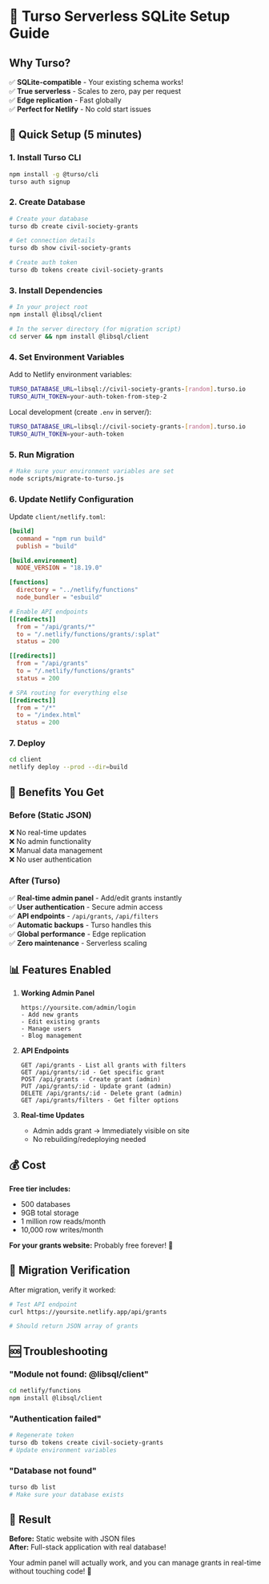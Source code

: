 # 🚀 Turso Serverless SQLite Setup Guide

## Why Turso?

✅ **SQLite-compatible** - Your existing schema works!  
✅ **True serverless** - Scales to zero, pay per request  
✅ **Edge replication** - Fast globally  
✅ **Perfect for Netlify** - No cold start issues

## 🔧 Quick Setup (5 minutes)

### 1. Install Turso CLI

```bash
npm install -g @turso/cli
turso auth signup
```

### 2. Create Database

```bash
# Create your database
turso db create civil-society-grants

# Get connection details
turso db show civil-society-grants

# Create auth token
turso db tokens create civil-society-grants
```

### 3. Install Dependencies

```bash
# In your project root
npm install @libsql/client

# In the server directory (for migration script)
cd server && npm install @libsql/client
```

### 4. Set Environment Variables

Add to Netlify environment variables:

```bash
TURSO_DATABASE_URL=libsql://civil-society-grants-[random].turso.io
TURSO_AUTH_TOKEN=your-auth-token-from-step-2
```

Local development (create `.env` in server/):

```bash
TURSO_DATABASE_URL=libsql://civil-society-grants-[random].turso.io
TURSO_AUTH_TOKEN=your-auth-token
```

### 5. Run Migration

```bash
# Make sure your environment variables are set
node scripts/migrate-to-turso.js
```

### 6. Update Netlify Configuration

Update `client/netlify.toml`:

```toml
[build]
  command = "npm run build"
  publish = "build"

[build.environment]
  NODE_VERSION = "18.19.0"

[functions]
  directory = "../netlify/functions"
  node_bundler = "esbuild"

# Enable API endpoints
[[redirects]]
  from = "/api/grants/*"
  to = "/.netlify/functions/grants/:splat"
  status = 200

[[redirects]]
  from = "/api/grants"
  to = "/.netlify/functions/grants"
  status = 200

# SPA routing for everything else
[[redirects]]
  from = "/*"
  to = "/index.html"
  status = 200
```

### 7. Deploy

```bash
cd client
netlify deploy --prod --dir=build
```

## 🎯 Benefits You Get

### **Before (Static JSON)**

❌ No real-time updates  
❌ No admin functionality  
❌ Manual data management  
❌ No user authentication

### **After (Turso)**

✅ **Real-time admin panel** - Add/edit grants instantly  
✅ **User authentication** - Secure admin access  
✅ **API endpoints** - `/api/grants`, `/api/filters`  
✅ **Automatic backups** - Turso handles this  
✅ **Global performance** - Edge replication  
✅ **Zero maintenance** - Serverless scaling

## 📊 Features Enabled

1. **Working Admin Panel**

   ```
   https://yoursite.com/admin/login
   - Add new grants
   - Edit existing grants
   - Manage users
   - Blog management
   ```

2. **API Endpoints**

   ```
   GET /api/grants - List all grants with filters
   GET /api/grants/:id - Get specific grant
   POST /api/grants - Create grant (admin)
   PUT /api/grants/:id - Update grant (admin)
   DELETE /api/grants/:id - Delete grant (admin)
   GET /api/grants/filters - Get filter options
   ```

3. **Real-time Updates**
   - Admin adds grant → Immediately visible on site
   - No rebuilding/redeploying needed

## 💰 Cost

**Free tier includes:**

- 500 databases
- 9GB total storage
- 1 million row reads/month
- 10,000 row writes/month

**For your grants website:** Probably free forever! 🎉

## 🔄 Migration Verification

After migration, verify it worked:

```bash
# Test API endpoint
curl https://yoursite.netlify.app/api/grants

# Should return JSON array of grants
```

## 🆘 Troubleshooting

### "Module not found: @libsql/client"

```bash
cd netlify/functions
npm install @libsql/client
```

### "Authentication failed"

```bash
# Regenerate token
turso db tokens create civil-society-grants
# Update environment variables
```

### "Database not found"

```bash
turso db list
# Make sure your database exists
```

## 🎪 Result

**Before:** Static website with JSON files  
**After:** Full-stack application with real database!

Your admin panel will actually work, and you can manage grants in real-time without touching code! 🚀
